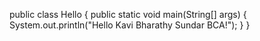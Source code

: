 public class Hello {
    public static void main(String[] args) {
        System.out.println("Hello Kavi Bharathy Sundar BCA!");
    }
}
